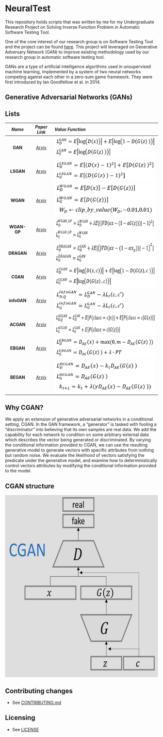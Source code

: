 # NeuralTest

This repository holds scripts that was written by me for my Undergraduate Research Project on Solving Inverse Function Problem in Automatic Software Testing Tool.

One of the core interest of our research group is on Software Testing Tool and the project can be found [here](https://github.com/sunjun-group/Ziyuan). This project will leveraged on Generative Adversary Network (GAN) to improve existing methodology used by our research group in automatic software testing tool.

GANs are a type of artificial intelligence algorithms used in unsupervised machine learning, implemented by a system of two neural networks competing against each other in a zero-sum game framework. They were first introduced by Ian Goodfellow et al. in 2014.

## Generative Adversarial Networks (GANs)
## Lists  
*Name* | *Paper Link* | *Value Function*
:---: | :---: | :--- |
**GAN** | [Arxiv](https://arxiv.org/abs/1406.2661) | <img src = 'assets/equations/GAN.png' height = '70px'>
**LSGAN** | [Arxiv](https://arxiv.org/abs/1611.04076) | <img src = 'assets/equations/LSGAN.png' height = '70px'>
**WGAN** | [Arxiv](https://arxiv.org/abs/1701.07875) | <img src = 'assets/equations/WGAN.png' height = '105px'>
**WGAN-GP** | [Arxiv](https://arxiv.org/abs/1704.00028) | <img src = 'assets/equations/WGAN_GP.png' height = '70px'>
**DRAGAN** | [Arxiv](https://arxiv.org/abs/1705.07215) | <img src = 'assets/equations/DRAGAN.png' height = '70px'>
**CGAN** | [Arxiv](https://arxiv.org/abs/1411.1784) | <img src = 'assets/equations/CGAN.png' height = '70px'>
**infoGAN** | [Arxiv](https://arxiv.org/abs/1606.03657) | <img src = 'assets/equations/infoGAN.png' height = '70px'>
**ACGAN** | [Arxiv](https://arxiv.org/abs/1610.09585) | <img src = 'assets/equations/ACGAN.png' height = '70px'>
**EBGAN** | [Arxiv](https://arxiv.org/abs/1609.03126) | <img src = 'assets/equations/EBGAN.png' height = '70px'>
**BEGAN** | [Arxiv](https://arxiv.org/abs/1702.08431) | <img src = 'assets/equations/BEGAN.png' height = '105px'>

## Why CGAN?
We apply an extension of generative adversarial networks in a conditional setting, CGAN. In the GAN framework, a “generator” is tasked with fooling a “discriminator” into believing that its own samples are real data. We add the capability for each network to condition on some arbitrary external data which describes the vector being generated or discriminated. By varying the conditional information provided to CGAN, we can use the resulting generative model to generate vectors with specific attributes from nothing but random noise. We evaluate the likelihood of vectors satisfying the predicate under the generative model, and examine how to deterministically control vectors attributes by modifying the conditional information provided to the model.

## CGAN structure
<img src = 'assets/img/CGAN.png' height = '600px'>

## Contributing changes

* See [CONTRIBUTING.md](CONTRIBUTING.md)

## Licensing

* See [LICENSE](LICENSE)
